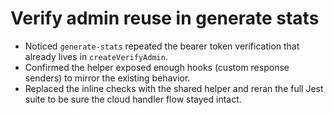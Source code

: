 # Verify admin reuse in generate stats

- Noticed `generate-stats` repeated the bearer token verification that already lives in `createVerifyAdmin`.
- Confirmed the helper exposed enough hooks (custom response senders) to mirror the existing behavior.
- Replaced the inline checks with the shared helper and reran the full Jest suite to be sure the cloud handler flow stayed intact.
